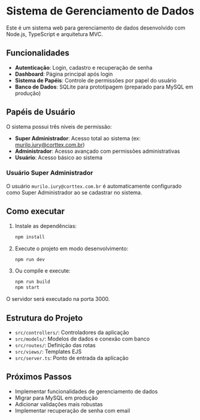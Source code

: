 # Sistema de Gerenciamento de Dados

Este é um sistema web para gerenciamento de dados desenvolvido com Node.js, TypeScript e arquitetura MVC.

## Funcionalidades

- **Autenticação**: Login, cadastro e recuperação de senha
- **Dashboard**: Página principal após login
- **Sistema de Papéis**: Controle de permissões por papel do usuário
- **Banco de Dados**: SQLite para prototipagem (preparado para MySQL em produção)

## Papéis de Usuário

O sistema possui três níveis de permissão:

- **Super Administrador**: Acesso total ao sistema (ex: murilo.iury@corttex.com.br)
- **Administrador**: Acesso avançado com permissões administrativas
- **Usuário**: Acesso básico ao sistema

### Usuário Super Administrador

O usuário `murilo.iury@corttex.com.br` é automaticamente configurado como Super Administrador ao se cadastrar no sistema.

## Como executar

1. Instale as dependências:
   ```bash
   npm install
   ```

2. Execute o projeto em modo desenvolvimento:
   ```bash
   npm run dev
   ```

3. Ou compile e execute:
   ```bash
   npm run build
   npm start
   ```

O servidor será executado na porta 3000.

## Estrutura do Projeto

- `src/controllers/`: Controladores da aplicação
- `src/models/`: Modelos de dados e conexão com banco
- `src/routes/`: Definição das rotas
- `src/views/`: Templates EJS
- `src/server.ts`: Ponto de entrada da aplicação

## Próximos Passos

- Implementar funcionalidades de gerenciamento de dados
- Migrar para MySQL em produção
- Adicionar validações mais robustas
- Implementar recuperação de senha com email